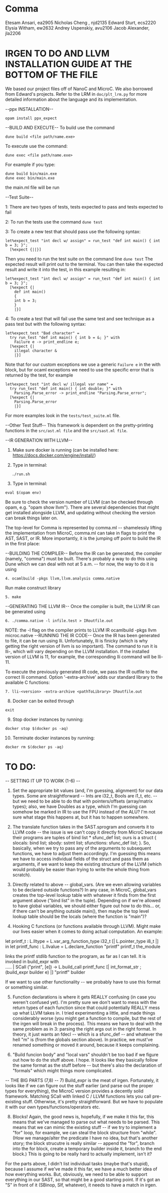 # Comma

Etesam Ansari, ea2905
Nicholas Cheng , njd2135
Edward Sturt, ecs2220
Elysia Witham, ew2632
Andrey Uspenskiy, avu2106
Jacob Alexander, jla2206

# IRGEN TO DO AND LLVM INSTALLATION GUIDE AT THE BOTTOM OF THE FILE

We based our project files off of NanoC and MicroC. We also borrowed from Edward's projects. Refer to the LRM in `doc/plt_lrm.py` for more detailed information about the language and its implementation.

--ppx INSTALLATION--
``` console
opam install ppx_expect
```

--BUILD AND EXECUTE--
To build use the command

```console
dune build <file path/name.exe>
```

To execute use the command:

```console
dune exec <file path/name.exe>
```

For example if you type:

```console
dune build bin/main.exe
dune exec bin/main.exe
```

the main.ml file will be run


--Test Suite--

1: There are two types of tests, tests expected to pass and tests expected to fail

2: To run the tests use the command ```dune test```

3: To create a new test that should pass use the following syntax:
```
let%expect_test "int decl w/ assign" = run_test "def int main() { int b = 3; }"; 
  [%expect {||}]
```
Then you need to run the test suite on the command line ```dune test```
The expected result will print out to the terminal.
You can then take the expected result and write it into the test, in this example resulting in:
```
let%expect_test "int decl w/ assign" = run_test "def int main() { int b = 3; }"; 
  [%expect {|
    def int main()
    {
    int b = 3;
    }
    |}]
```
4: To create a test that will fail use the same test and see technique as a pass test but with the following syntax:
```
let%expect_test "Bad character" = 
  try run_test "def int main() { int b = &; }" with 
    Failure e -> print_endline e;
  [%expect {|
    illegal character &
    |}]
```
Note that for our custom exceptions we use a generic ```Failure e``` in the with block, but for ocaml exceptions we need to use the specific error that is returned by the test, for example 
```
let%expect_test "int decl w/ illegal var name" = 
  try run_test "def int main() { int double; }" with 
    Parsing.Parse_error -> print_endline "Parsing.Parse_error";
  [%expect {|
    Parsing.Parse_error
    |}]
```

For more examples look in the ```tests/test_suite.ml``` file.

--Other Test Stuff--
This framework is dependent on the pretty-printing functions in the ```src/ast.ml file``` and the ```src/sast.ml file```.

--IR GENERATION WITH LLVM--

1. Make sure docker is running (can be installed here: https://docs.docker.com/engine/install/)

2. Type in terminal:
```console
   ./run.sh
```
3. Type in terminal:
```console
eval $(opam env)
```
Be sure to check the version number of LLVM (can be checked through opam, e.g. "opam show llvm").
There are several dependencies that might get installed alongside LLVM, and updating without checking the version can break things later on.

The top-level for Comma is represented by comma.ml -- shamelessly lifting the implementation from MicroC, comma.ml can take in flags to print the AST, SAST, or IR.
More importantly, it is the jumping off point to build the IR in the first place:

--BUILDING THE COMPILER--
Before the IR can be generated, the compiler (namely, "comma") must be built. There's probably a way to do this using Dune which we can deal with not at 5 a.m. -- for now, the way to do it is using
```console
4. ocamlbuild -pkgs llvm,llvm.analysis comma.native
````

Run make construct library
```console
5. make
````

--GENERATING THE LLVM IR--
Once the compiler is built, the LLVM IR can be generated using

```console
6. ./comma.native -l infile.test > IRoutfile.out
```

NOTE: the -l flag on the compiler prints to LLVM IR
ocamlbuild -pkgs llvm microc.native
--RUNNING THE IR CODE--
Once the IR has been generated to file, it can be run using lli.
Unfortunately, lli is finicky (which is why getting the right version of llvm is so important). The command to run it is lli-<version>, which will vary depending on the LLVM installation.
If the installed version of LLVM is 11, for example, the corresponding lli command will be lli-11.

To execute the previously generated IR code, we pass the IR outfile to the correct lli command. Option '-extra-archive' adds our standard library to the available C functions:

```console
7. lli-<version> -extra-archive <pathToLibrary> IRoutfile.out
```

8. Docker can be exited through
```console
exit
```
9. Stop docker instances by running:
``` console
docker stop $(docker ps -aq)
```

10. Terminate docker instances by running:
``` console
docker rm $(docker ps -aq)
```
# TO DO:

-- SETTING IT UP TO WORK (1-6) --

1. Set the appropriate bit values (and, I'm guessing, alignment) for our data types. Some are straightforward -- Ints are i32_t, Bools are i1_t, etc. -- but we need to be able to do that with pointers/offsets (array/matrix types); also, we have Doubles as a type, which I'm guessing can somehow be marked in IR to use the FPU instead of the ALU? I'm not sure what stage this happens at, but it has to happen somewhere.

2. The translate function takes in the SAST.sprogram and converts it to LLVM code -- the issue is we can't copy it directly from MicroC because their programs are tuples of bind list \* sfunc_def list; ours is a struct {
   slocals: bind list;
   sbody: sstmt list;
   sfunctions: sfunc_def list;
   }. So, basically, when we try to pass any of the arguments to subsequent functions, we have to adjust them accordingly. I'm guessing this means we have to access individual fields of the struct and pass them as arguments, if we want to keep the existing structure of the LLVM (which would probably be easier than trying to write the whole thing from scratch).

3. Directly related to above -- global_vars. (Are we even allowing variables to be declared outside functions?) In any case, in MicroC, global_vars creates the top-level lookup table with whatever it finds from the first argument above ("bind list" in the tuple). Depending on if we're allowed to have global variables, we should either figure out how to do this... or, if there can't be anything outside main(), then maybe the top level lookup table should be the locals (where the function is "main")?

4. Hooking C functions (or functions available through LLVM). Might make our lives easier when it comes to doing actual computation.
   An example:

let printf_t : L.lltype =
L.var_arg_function_type i32_t [| L.pointer_type i8_t |] in
let printf_func : L.llvalue =
L.declare_function "printf" printf_t the_module

links the printf stdlib function to the program, as far as I can tell. It is invoked in build_expr with  
 .....
| SCall ("print", [e]) ->
L.build_call printf_func [| int_format_str ; (build_expr builder e) |]
"printf" builder

If we want to use other functionality -- we probably have to use this format or something similar.

5. Function declarations is where it gets REALLY confusing (in case you weren't confused yet). I'm pretty sure we don't want to mess with the return types of each function since that could potentially REALLY mess up what LLVM takes in. I tried experimenting a little, and made things considerably worse (you might get a function to compile, but the rest of the irgen will break in the process). This means we have to deal with the same problem as in 3: parsing the right args out in the right format. In theory, it just wants an fdecl -- which is a sfunc_def -- and whatever the hell "m" is (from the globals section above). In practice, we must've renamed something or moved it around, because it keeps complaining.

6. "Build funcion body" and "local vars" shouldn't be too bad if we figure out how to do the stuff above. I hope. It looks like they basically follow the same format as the stuff before -- but there's also the declaration of "formals" which might things more complicated.

-- THE BIG PARTS (7,8) -- 7) Build_expr is the meat of irgen. Fortunately, it looks like if we can figure out the stuff earlier (and parse out the proper types for everything), the MicroC version provides a decently solid framework. Matching SCall with linked C / LLVM functions lets you call pre-existing stuff. Otherwise, it's pretty straightforward. But we have to populate it with our own types/functions/operators etc.

8. Blocks! Again, the good news is, hopefully, if we make it this far, this means that we've managed to parse out what needs to be parsed. This means that we can mimic the existing stuff -- if we try to implement a "for" loop, for example, we can steal the block structure from "while". (How we manage/alter the predicate I have no idea, but that's another story; the block strucutre is really similar -- append the "for", branch into the for block, create a temporary builder inside it, branch to the end block.) This is going to be really hard to actually implement, isn't it?

For the parts above, I didn't list individual tasks (maybe that's stupid), because I assume if we've made it this far, we have a much better idea of how everything works.
But, obviously, we need to be able to support everything in our SAST, so that might be a good starting point. If it's got an "S" in front of it (SBinop, SIf, whatever), it needs to have a match in irgen.
